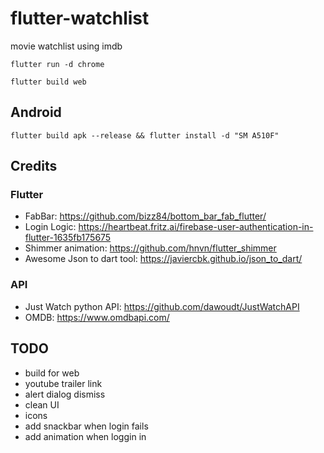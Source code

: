# flutter-watchlist

movie watchlist using imdb

`flutter run -d chrome`

`flutter build web`

## Android

`flutter build apk --release && flutter install -d "SM A510F"`

## Credits

### Flutter

- FabBar: <https://github.com/bizz84/bottom_bar_fab_flutter/>
- Login Logic: <https://heartbeat.fritz.ai/firebase-user-authentication-in-flutter-1635fb175675>
- Shimmer animation: <https://github.com/hnvn/flutter_shimmer>
- Awesome Json to dart tool: <https://javiercbk.github.io/json_to_dart/>

### API

- Just Watch python API: <https://github.com/dawoudt/JustWatchAPI>
- OMDB: <https://www.omdbapi.com/>

## TODO

- build for web
- youtube trailer link
- alert dialog dismiss
- clean UI
- icons
- add snackbar when login fails
- add animation when loggin in
  